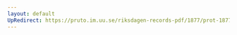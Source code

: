 ```yaml
---
layout: default
UpRedirect: https://pruto.im.uu.se/riksdagen-records-pdf/1877/prot-1877--fk--039/prot-1877--fk--039_007.pdf
---
```

